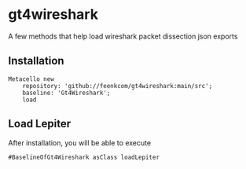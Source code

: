 # gt4wireshark
A few methods that help load wireshark packet dissection json exports

## Installation

```st
Metacello new
	repository: 'github://feenkcom/gt4wireshark:main/src';
	baseline: 'Gt4Wireshark';
	load
```

## Load Lepiter
				
After installation, you will be able to execute

```
#BaselineOfGt4Wireshark asClass loadLepiter
```
